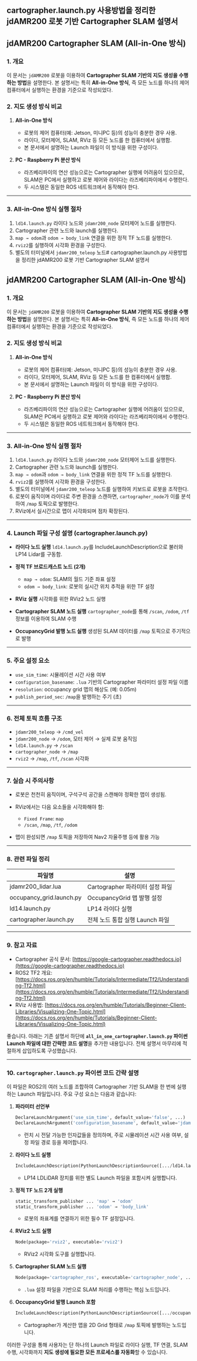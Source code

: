 ## cartographer.launch.py 사용방법을 정리한 jdAMR200 로봇 기반  Cartographer SLAM 설명서

## jdAMR200 Cartographer SLAM (All-in-One 방식)

### 1. 개요

이 문서는 `jdAMR200` 로봇을 이용하여 **Cartographer SLAM 기반의 지도 생성을 수행하는 방법**을 설명한다. 본 설명서는 특히 **All-in-One 방식**, 즉 모든 노드를 하나의 제어 컴퓨터에서 실행하는 환경을 기준으로 작성되었다.

### 2. 지도 생성 방식 비교

1. **All-in-One 방식**

   * 로봇의 제어 컴퓨터(예: Jetson, 미니PC 등)의 성능이 충분한 경우 사용.
   * 라이다, 모터제어, SLAM, RViz 등 모든 노드를 한 컴퓨터에서 실행함.
   * 본 문서에서 설명하는 Launch 파일이 이 방식을 위한 구성이다.

2. **PC - Raspberry Pi 분산 방식**

   * 라즈베리파이의 연산 성능으로는 Cartographer 실행에 어려움이 있으므로, SLAM은 PC에서 실행하고 로봇 제어와 라이다는 라즈베리파이에서 수행한다.
   * 두 시스템은 동일한 ROS 네트워크에서 동작해야 한다.

---

### 3. All-in-One 방식 실행 절차

1. `ld14.launch.py` 라이다 노드와 `jdamr200_node` 모터제어 노드를 실행한다.
2. Cartographer 관련 노드와 launch를 실행한다.
3. `map → odom`과 `odom → body_link` 연결을 위한 정적 TF 노드를 실행한다.
4. `rviz2`를 실행하여 시각화 환경을 구성한다.
5. 별도의 터미널에서 `jdamr200_teleop` 노드# cartographer.launch.py 사용방법을 정리한 jdAMR200 로봇 기반  Cartographer SLAM 설명서

## jdAMR200 Cartographer SLAM (All-in-One 방식)

### 1. 개요

이 문서는 `jdAMR200` 로봇을 이용하여 **Cartographer SLAM 기반의 지도 생성을 수행하는 방법**을 설명한다. 본 설명서는 특히 **All-in-One 방식**, 즉 모든 노드를 하나의 제어 컴퓨터에서 실행하는 환경을 기준으로 작성되었다.

### 2. 지도 생성 방식 비교

1. **All-in-One 방식**

   * 로봇의 제어 컴퓨터(예: Jetson, 미니PC 등)의 성능이 충분한 경우 사용.
   * 라이다, 모터제어, SLAM, RViz 등 모든 노드를 한 컴퓨터에서 실행함.
   * 본 문서에서 설명하는 Launch 파일이 이 방식을 위한 구성이다.

2. **PC - Raspberry Pi 분산 방식**

   * 라즈베리파이의 연산 성능으로는 Cartographer 실행에 어려움이 있으므로, SLAM은 PC에서 실행하고 로봇 제어와 라이다는 라즈베리파이에서 수행한다.
   * 두 시스템은 동일한 ROS 네트워크에서 동작해야 한다.

---

### 3. All-in-One 방식 실행 절차

1. `ld14.launch.py` 라이다 노드와 `jdamr200_node` 모터제어 노드를 실행한다.
2. Cartographer 관련 노드와 launch를 실행한다.
3. `map → odom`과 `odom → body_link` 연결을 위한 정적 TF 노드를 실행한다.
4. `rviz2`를 실행하여 시각화 환경을 구성한다.
5. 별도의 터미널에서 `jdamr200_teleop` 노드를 실행하여 키보드로 로봇을 조작한다.
6. 로봇이 움직이며 라이다로 주변 환경을 스캔하면, `cartographer_node`가 이를 분석하여 `/map` 토픽으로 발행한다.
7. RViz에서 실시간으로 맵이 시각화되며 점차 확장된다.

---

### 4. Launch 파일 구성 설명 (cartographer.launch.py)

* **라이다 노드 실행**
  `ld14.launch.py`를 IncludeLaunchDescription으로 불러와 LP14 Lidar를 구동함.

* **정적 TF 브로드캐스트 노드 (2개)**

  * `map → odom`: SLAM의 월드 기준 좌표 설정
  * `odom → body_link`: 로봇의 실시간 위치 추적을 위한 TF 설정

* **RViz 실행**
  시각화를 위한 RViz2 노드 실행

* **Cartographer SLAM 노드 실행**
  `cartographer_node`를 통해 `/scan`, `/odom`, `/tf` 정보를 이용하여 SLAM 수행

* **OccupancyGrid 발행 노드 실행**
  생성된 SLAM 데이터를 `/map` 토픽으로 주기적으로 발행

---

### 5. 주요 설정 요소

* `use_sim_time`: 시뮬레이션 시간 사용 여부
* `configuration_basename`: `.lua` 기반의 Cartographer 파라미터 설정 파일 이름
* `resolution`: occupancy grid 맵의 해상도 (예: 0.05m)
* `publish_period_sec`: `/map`을 발행하는 주기 (초)

---

### 6. 전체 토픽 흐름 구조

* `jdamr200_teleop` → `/cmd_vel`
* `jdamr200_node` → `/odom`, 모터 제어 → 실제 로봇 움직임
* `ld14.launch.py` → `/scan`
* `cartographer_node` → `/map`
* `rviz2` → `/map`, `/tf`, `/scan` 시각화

---

### 7. 실습 시 주의사항

* 로봇은 천천히 움직이며, 구석구석 공간을 스캔해야 정확한 맵이 생성됨.
* RViz에서는 다음 요소들을 시각화해야 함:

  * `Fixed Frame`: `map`
  * `/scan`, `/map`, `/tf`, `/odom`
* 맵이 완성되면 `/map` 토픽을 저장하여 Nav2 자율주행 등에 활용 가능

---

### 8. 관련 파일 정리

| 파일명                                  | 설명                      |
| ------------------------------------ | ----------------------- |
| jdamr200\_lidar.lua                  | Cartographer 파라미터 설정 파일 |
| occupancy\_grid.launch.py            | OccupancyGrid 맵 발행 설정   |
| ld14.launch.py                       | LP14 라이다 실행             |
| cartographer.launch.py | 전체 노드 통합 실행 Launch 파일   |

---

### 9. 참고 자료

* Cartographer 공식 문서: [https://google-cartographer.readthedocs.io](https://google-cartographer.readthedocs.io)
* ROS2 TF2 개요: [https://docs.ros.org/en/humble/Tutorials/Intermediate/Tf2/Understanding-Tf2.html](https://docs.ros.org/en/humble/Tutorials/Intermediate/Tf2/Understanding-Tf2.html)
* RViz 사용법: [https://docs.ros.org/en/humble/Tutorials/Beginner-Client-Libraries/Visualizing-One-Topic.html](https://docs.ros.org/en/humble/Tutorials/Beginner-Client-Libraries/Visualizing-One-Topic.html)

좋습니다. 아래는 기존 설명서 하단에 **`all_in_one_cartographer.launch.py` 파이썬 Launch 파일에 대한 간략한 코드 설명**을 추가한 내용입니다. 전체 설명서 마무리에 적절하게 삽입하도록 구성했습니다.

---

### 10. `cartographer.launch.py` 파이썬 코드 간략 설명

이 파일은 ROS2의 여러 노드를 조합하여 Cartographer 기반 SLAM을 한 번에 실행하는 Launch 파일입니다. 주요 구성 요소는 다음과 같습니다:

1. **파라미터 선언부**

   ```python
   DeclareLaunchArgument('use_sim_time', default_value='false', ...)
   DeclareLaunchArgument('configuration_basename', default_value='jdamr200_lidar.lua', ...)
   ```

   * 런치 시 전달 가능한 인자값들을 정의하며, 주로 시뮬레이션 시간 사용 여부, 설정 파일 경로 등을 제어합니다.

2. **라이다 노드 실행**

   ```python
   IncludeLaunchDescription(PythonLaunchDescriptionSource([.../ld14.launch.py]), ...)
   ```

   * LP14 LDLiDAR 장치를 위한 별도 Launch 파일을 포함시켜 실행합니다.

3. **정적 TF 노드 2개 실행**

   ```python
   static_transform_publisher ... 'map' → 'odom'
   static_transform_publisher ... 'odom' → 'body_link'
   ```

   * 로봇의 좌표계를 연결하기 위한 필수 TF 설정입니다.

4. **RViz2 노드 실행**

   ```python
   Node(package='rviz2', executable='rviz2')
   ```

   * RViz2 시각화 도구를 실행합니다.

5. **Cartographer SLAM 노드 실행**

   ```python
   Node(package='cartographer_ros', executable='cartographer_node', ...)
   ```

   * `.lua` 설정 파일을 기반으로 SLAM 처리를 수행하는 핵심 노드입니다.

6. **OccupancyGrid 발행 Launch 포함**

   ```python
   IncludeLaunchDescription(PythonLaunchDescriptionSource([.../occupancy_grid.launch.py]), ...)
   ```

   * Cartographer가 계산한 맵을 2D Grid 형태로 `/map` 토픽에 발행하는 노드입니다.

이러한 구성을 통해 사용자는 단 하나의 Launch 파일로 라이다 실행, TF 연결, SLAM 수행, 시각화까지 **지도 생성에 필요한 모든 프로세스를 자동화**할 수 있습니다.


